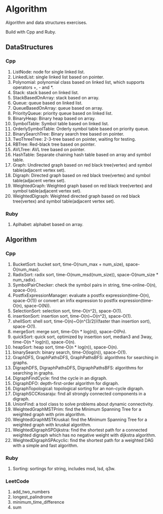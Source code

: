 # Algorithm


Algorithm and data structures exercises.

Build with Cpp and Ruby.


## DataStructures

### Cpp

1. ListNode: node for single linked list.  
2. LinkedList: single linked list based on pointer.  
3. Polynomial: polynomial class based on linked list, which supports operators +, - and *.  
4. Stack: stack based on linked list.  
5. StackBasedOnArray: stack based on array.
6. Queue: queue based on linked list.  
7. QueueBasedOnArray: queue based on array.
8. PriorityQueue: priority queue based on linked list.  
9. BinaryHeap: Binary heap based on array.  
10. SymbolTable: Symbol table based on linked list.  
11. OrderlySymbolTable: Orderly symbol table based on priority queue.  
12. BinarySearchTree: Binary search tree based on pointer.  
13. TwoThreeTree: 2-3-tree based on pointer, waiting for testing.
14. RBTree: Red-black tree based on pointer.
15. AVLTree: AVL tree based on pointer.
16. HashTable: Separate chaining hash table based on array and symbol table.
17. Graph: Undirected graph based on red black tree(vertex) and symbol table(adjacent vertex set).
18. Digraph: Directed graph based on red black tree(vertex) and symbol table(adjacent vertex set).
19. WeightedGraph: Weighted graph based on red black tree(vertex) and symbol table(adjacent vertex set).
20. WeightedDigraph: Weighted directed graph based on red black tree(vertex) and symbol table(adjacent vertex set).

### Ruby

1. Aplhabet: alphabet based on array.

## Algorithm

### Cpp

1. BucketSort: bucket sort, time-O(num_max + num_size), space-O(num_max).  
2. RadixSort: radix sort, time-O(num_msd(num_size)), space-O(num_size * num_radix).  
3. SymbolPairChecker: check the symbol pairs in string, time-online-O(n), space-O(n).  
4. PostfixExpressionManager: evaluate a postfix expression(time-O(n), space-O(1)) or convert an infix expression to postfix expression(time-O(n), space-O(N)).  
5. SelectionSort: selection sort, time-O(n^2), space-O(1).  
6. insertionSort: insertion sort, time-O(n)~O(n^2), space-O(1). 
7. shellSort: shell sort, time-O(n)~O(n^(3/2))(faster than insertion sort), space-O(1). 
8. mergeSort: merge sort, time-O(n * log(n)), space-O(Pn). 
9. quickSort: quick sort, optimized by insertion sort, median3 and 3way, time-O(n * log(n)), space-O(n).
10. heapSort: heap sort, time-O(n * log(n)), space-O(n).
11. binarySearch: binary search, time-O(log(n)), space-O(1).
12. GraphDFS, GraphPathsDFS, GraphPathsBFS: algorithms for searching in graphs.
13. DigraphDFS, DigraphPathsDFS, DigraphPathsBFS: algorithms for searching in graphs.
14. DigraphFindCycle: find the cycle in an digraph.  
15. DigraphDFO: depth-first-order algorithm for digraph.   
16. DigraphTopological: topological sorting for an non-cycle digraph.
17. DigraphSCCKosaraju: find all strongly connected components in a digraph.
18. UnionFind: a tool class to solve problems about dynamic connectivity.  
19. WeightedGraphMSTPrim: find the Minimum Spanning Tree for a weighted graph with prim algorithm.  
20. WeightedGraphMSTKruskal: find the Minimum Spanning Tree for a weighted graph with kruskal algorithm.
21. WeightedDigraphSPDijkstra: find the shortest path for a connected weighted digraph which has no negative weight with dijkstra algorithm.
21. WeightedDigraphSPAcyclic: find the shortest path for a weighted DAG with a simple and fast algorithm.

### Ruby

1. Sorting: sortings for string, includes msd, lsd, q3w.

### LeetCode

1. add_two_numbers
2. longest_palindrome
3. minimum_time_difference
4. sum
